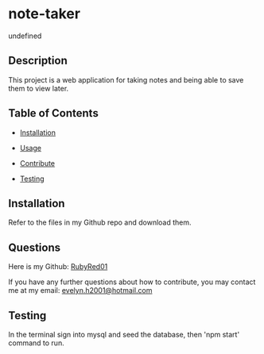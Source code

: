# note-taker

undefined

## Description

This project is  a web application for taking notes and being able to save them to view later.

## Table of Contents

* [Installation](#installation)

* [Usage](#usage)

* [Contribute](#contribute)

* [Testing](#testing)

## Installation

Refer to the files in my Github repo and download them.

## Questions

Here is my Github: [RubyRed01](https://github.com/RubyRed01)

If you have any further questions about how to contribute, you may contact me at my email: evelyn.h2001@hotmail.com

## Testing

In the terminal sign into mysql and seed the database, then 'npm start' command to run.
